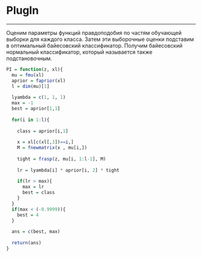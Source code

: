 # PlugIn

---

Оценим параметры функций правдоподобия по частям обучающей выборки  для каждого класса. Затем эти выборочные оценки подставим в оптимальный байесовский классификатор. Получим байесовский нормальный классификатор, который называется также подстановочным.

```R
PI = function(z, xl){
  mu = fmu(xl)
  aprior = faprior(xl)
  l = dim(mu)[1]
  
  lyambda = c(1, 1, 1)
  max = -1
  best = aprior[1,1]
  
  for(i in 1:l){
    
    class = aprior[i,1]
    
    x = xl[c(xl[,3])==i,]
    M = fnewmatrix(x , mu[i,])
   
    tight = frasp(z, mu[i, 1:l-1], M)
    
    lr = lyambda[i] * aprior[i, 2] * tight 
    
    if(lr > max){
      max = lr
      best = class
    }
  }
  if(max < (-0.9999)){
    best = 4
  }
  
  ans = c(best, max)
  
  return(ans)
}
```
